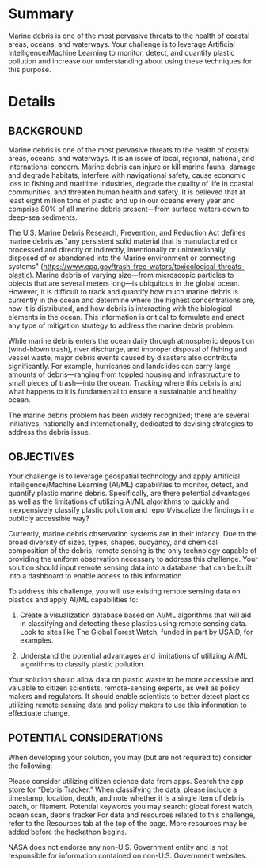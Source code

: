 # Summary

Marine debris is one of the most pervasive threats to the health of coastal areas, oceans, and waterways. Your challenge is to leverage Artificial Intelligence/Machine Learning to monitor, detect, and quantify plastic pollution and increase our understanding about using these techniques for this purpose.

# Details
## BACKGROUND

Marine debris is one of the most pervasive threats to the health of coastal areas, oceans, and waterways. It is an issue of local, regional, national, and international concern. Marine debris can injure or kill marine fauna, damage and degrade habitats, interfere with navigational safety, cause economic loss to fishing and maritime industries, degrade the quality of life in coastal communities, and threaten human health and safety. It is believed that at least eight million tons of plastic end up in our oceans every year and comprise 80% of all marine debris present—from surface waters down to deep-sea sediments.

The U.S. Marine Debris Research, Prevention, and Reduction Act defines marine debris as "any persistent solid material that is manufactured or processed and directly or indirectly, intentionally or unintentionally, disposed of or abandoned into the Marine environment or connecting systems" (https://www.epa.gov/trash-free-waters/toxicological-threats-plastic). Marine debris of varying size—from microscopic particles to objects that are several meters long—is ubiquitous in the global ocean. However, it is difficult to track and quantify how much marine debris is currently in the ocean and determine where the highest concentrations are, how it is distributed, and how debris is interacting with the biological elements in the ocean. This information is critical to formulate and enact any type of mitigation strategy to address the marine debris problem.

While marine debris enters the ocean daily through atmospheric deposition (wind-blown trash), river discharge, and improper disposal of fishing and vessel waste, major debris events caused by disasters also contribute significantly. For example, hurricanes and landslides can carry large amounts of debris—ranging from toppled housing and infrastructure to small pieces of trash—into the ocean. Tracking where this debris is and what happens to it is fundamental to ensure a sustainable and healthy ocean.

The marine debris problem has been widely recognized; there are several initiatives, nationally and internationally, dedicated to devising strategies to address the debris issue.

## OBJECTIVES

Your challenge is to leverage geospatial technology and apply Artificial Intelligence/Machine Learning (AI/ML) capabilities to monitor, detect, and quantify plastic marine debris. Specifically, are there potential advantages as well as the limitations of utilizing AI/ML algorithms to quickly and inexpensively classify plastic pollution and report/visualize the findings in a publicly accessible way?

Currently, marine debris observation systems are in their infancy. Due to the broad diversity of sizes, types, shapes, buoyancy, and chemical composition of the debris, remote sensing is the only technology capable of providing the uniform observation necessary to address this challenge. Your solution should input remote sensing data into a database that can be built into a dashboard to enable access to this information.

To address this challenge, you will use existing remote sensing data on plastics and apply AI/ML capabilities to:

1) Create a visualization database based on AI/ML algorithms that will aid in classifying and detecting these plastics using remote sensing data. Look to sites like The Global Forest Watch, funded in part by USAID, for examples.

2) Understand the potential advantages and limitations of utilizing AI/ML algorithms to classify plastic pollution.

Your solution should allow data on plastic waste to be more accessible and valuable to citizen scientists, remote-sensing experts, as well as policy makers and regulators. It should enable scientists to better detect plastics utilizing remote sensing data and policy makers to use this information to effectuate change.

## POTENTIAL CONSIDERATIONS

When developing your solution, you may (but are not required to) consider the following:

Please consider utilizing citizen science data from apps. Search the app store for “Debris Tracker.”
When classifying the data, please include a timestamp, location, depth, and note whether it is a single item of debris, patch, or filament.
Potential keywords you may search: global forest watch, ocean scan, debris tracker
For data and resources related to this challenge, refer to the Resources tab at the top of the page. More resources may be added before the hackathon begins.

NASA does not endorse any non-U.S. Government entity and is not responsible for information contained on non-U.S. Government websites.